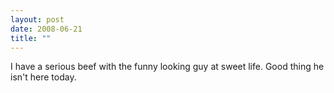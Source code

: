 ```yaml
---
layout: post
date: 2008-06-21
title: ""
---
```

I have a serious beef with the funny looking guy at sweet life. Good thing he isn't here today.